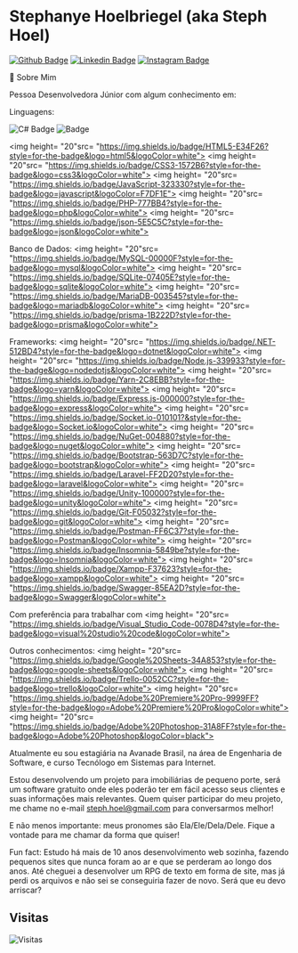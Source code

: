 # Stephanye Hoelbriegel (aka Steph Hoel)

<!--
Link para as badges https://github.com/alexandresanlim/Badges4-README.md-Profile
Link para outras informações https://digitalinnovation.one/artigos/6-passos-para-criar-um-readme-bonitao-de-perfil-no-github
-->

[![Github Badge](https://img.shields.io/badge/-Github-000?style=for-the-badge&logo=Github&logoColor=white&link=https://github.com/stephhoel)](https://github.com/stephhoel)
[![Linkedin Badge](https://img.shields.io/badge/-LinkedIn-blue?style=for-the-badge&logo=Linkedin&logoColor=white&link=https://www.linkedin.com/in/stephhoel/)](https://www.linkedin.com/in/stephhoel/)
[![Instagram Badge](https://img.shields.io/badge/-Instagram-C13584?style=for-the-badge&labelColor=C13584&logo=instagram&logoColor=white&link=https://www.instagram.com/steph.hoel/)](https://www.instagram.com/steph.hoel/)

💬 Sobre Mim

Pessoa Desenvolvedora Júnior com algum conhecimento em:

Linguagens:

![C# Badge](https://img.shields.io/badge/C%23-239120?style=for-the-badge&logo=c-sharp&logoColor=white)
![ Badge](https://img.shields.io/badge/HTML5-E34F26?style=for-the-badge&logo=html5&logoColor=white)
<!--
![ Badge]()
![ Badge]()
-->
<img height= "20"src= "https://img.shields.io/badge/HTML5-E34F26?style=for-the-badge&logo=html5&logoColor=white">
<img height= "20"src= "https://img.shields.io/badge/CSS3-1572B6?style=for-the-badge&logo=css3&logoColor=white">
<img height= "20"src= "https://img.shields.io/badge/JavaScript-323330?style=for-the-badge&logo=javascript&logoColor=F7DF1E">
<img height= "20"src= "https://img.shields.io/badge/PHP-777BB4?style=for-the-badge&logo=php&logoColor=white">
<img height= "20"src= "https://img.shields.io/badge/json-5E5C5C?style=for-the-badge&logo=json&logoColor=white">

Banco de Dados:
<img height= "20"src= "https://img.shields.io/badge/MySQL-00000F?style=for-the-badge&logo=mysql&logoColor=white">
<img height= "20"src= "https://img.shields.io/badge/SQLite-07405E?style=for-the-badge&logo=sqlite&logoColor=white">
<img height= "20"src= "https://img.shields.io/badge/MariaDB-003545?style=for-the-badge&logo=mariadb&logoColor=white">
<img height= "20"src= "https://img.shields.io/badge/prisma-1B222D?style=for-the-badge&logo=prisma&logoColor=white">

Frameworks:
<img height= "20"src= "https://img.shields.io/badge/.NET-512BD4?style=for-the-badge&logo=dotnet&logoColor=white">
<img height= "20"src= "https://img.shields.io/badge/Node.js-339933?style=for-the-badge&logo=nodedotjs&logoColor=white">
<img height= "20"src= "https://img.shields.io/badge/Yarn-2C8EBB?style=for-the-badge&logo=yarn&logoColor=white">
<img height= "20"src= "https://img.shields.io/badge/Express.js-000000?style=for-the-badge&logo=express&logoColor=white">
<img height= "20"src= "https://img.shields.io/badge/Socket.io-010101?&style=for-the-badge&logo=Socket.io&logoColor=white">
<img height= "20"src= "https://img.shields.io/badge/NuGet-004880?style=for-the-badge&logo=nuget&logoColor=white">
<img height= "20"src= "https://img.shields.io/badge/Bootstrap-563D7C?style=for-the-badge&logo=bootstrap&logoColor=white">
<img height= "20"src= "https://img.shields.io/badge/Laravel-FF2D20?style=for-the-badge&logo=laravel&logoColor=white">
<img height= "20"src= "https://img.shields.io/badge/Unity-100000?style=for-the-badge&logo=unity&logoColor=white">
<img height= "20"src= "https://img.shields.io/badge/Git-F05032?style=for-the-badge&logo=git&logoColor=white">
<img height= "20"src= "https://img.shields.io/badge/Postman-FF6C37?style=for-the-badge&logo=Postman&logoColor=white">
<img height= "20"src= "https://img.shields.io/badge/Insomnia-5849be?style=for-the-badge&logo=Insomnia&logoColor=white">
<img height= "20"src= "https://img.shields.io/badge/Xampp-F37623?style=for-the-badge&logo=xampp&logoColor=white">
<img height= "20"src= "https://img.shields.io/badge/Swagger-85EA2D?style=for-the-badge&logo=Swagger&logoColor=white">

Com preferência para trabalhar com <img height= "20"src= "https://img.shields.io/badge/Visual_Studio_Code-0078D4?style=for-the-badge&logo=visual%20studio%20code&logoColor=white">

Outros conhecimentos:
<img height= "20"src= "https://img.shields.io/badge/Google%20Sheets-34A853?style=for-the-badge&logo=google-sheets&logoColor=white">
<img height= "20"src= "https://img.shields.io/badge/Trello-0052CC?style=for-the-badge&logo=trello&logoColor=white">
<img height= "20"src= "https://img.shields.io/badge/Adobe%20Premiere%20Pro-9999FF?style=for-the-badge&logo=Adobe%20Premiere%20Pro&logoColor=white">
<img height= "20"src= "https://img.shields.io/badge/Adobe%20Photoshop-31A8FF?style=for-the-badge&logo=Adobe%20Photoshop&logoColor=black">

Atualmente eu sou estagiária na Avanade Brasil, na área de Engenharia de Software, e curso Tecnólogo em Sistemas para Internet.

Estou desenvolvendo um projeto para imobiliárias de pequeno porte, será um software gratuito onde eles poderão ter em fácil acesso seus clientes e suas informações mais relevantes. Quem quiser participar do meu projeto, me chame no e-mail steph.hoel@gmail.com para conversarmos melhor!

E não menos importante: meus pronomes são Ela/Ele/Dela/Dele. Fique a vontade para me chamar da forma que quiser!

Fun fact: Estudo há mais de 10 anos desenvolvimento web sozinha, fazendo pequenos sites que nunca foram ao ar e que se perderam ao longo dos anos. Até cheguei a desenvolver um RPG de texto em forma de site, mas já perdi os arquivos e não sei se conseguiria fazer de novo. Será que eu devo arriscar?

## Visitas

![Visitas](https://visitor-badge.glitch.me/badge?page_id=stephhoel)
